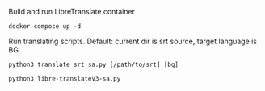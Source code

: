 Build and run LibreTranslate container
```
docker-compose up -d
```

Run translating scripts.
Default: current dir is srt source, target language is BG
```
python3 translate_srt_sa.py [/path/to/srt] [bg]
```
```
python3 libre-translateV3-sa.py
```
